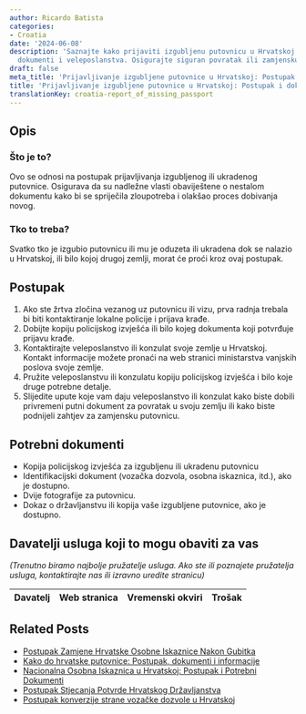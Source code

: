 ```yaml
---
author: Ricardo Batista
categories:
- Croatia
date: '2024-06-08'
description: 'Saznajte kako prijaviti izgubljenu putovnicu u Hrvatskoj: koraci, potrebni
  dokumenti i veleposlanstva. Osigurajte siguran povratak ili zamjensku putovnicu.'
draft: false
meta_title: 'Prijavljivanje izgubljene putovnice u Hrvatskoj: Postupak i dokumenti'
title: 'Prijavljivanje izgubljene putovnice u Hrvatskoj: Postupak i dokumenti'
translationKey: croatia-report_of_missing_passport
---
```



## Opis
### Što je to?
Ovo se odnosi na postupak prijavljivanja izgubljenog ili ukradenog putovnice. Osigurava da su nadležne vlasti obaviještene o nestalom dokumentu kako bi se spriječila zloupotreba i olakšao proces dobivanja novog.

### Tko to treba?
Svatko tko je izgubio putovnicu ili mu je oduzeta ili ukradena dok se nalazio u Hrvatskoj, ili bilo kojoj drugoj zemlji, morat će proći kroz ovaj postupak.

## Postupak
1. Ako ste žrtva zločina vezanog uz putovnicu ili vizu, prva radnja trebala bi biti kontaktiranje lokalne policije i prijava krađe.
2. Dobijte kopiju policijskog izvješća ili bilo kojeg dokumenta koji potvrđuje prijavu krađe.
3. Kontaktirajte veleposlanstvo ili konzulat svoje zemlje u Hrvatskoj. Kontakt informacije možete pronaći na web stranici ministarstva vanjskih poslova svoje zemlje.
4. Pružite veleposlanstvu ili konzulatu kopiju policijskog izvješća i bilo koje druge potrebne detalje.
5. Slijedite upute koje vam daju veleposlanstvo ili konzulat kako biste dobili privremeni putni dokument za povratak u svoju zemlju ili kako biste podnijeli zahtjev za zamjensku putovnicu.

## Potrebni dokumenti
- Kopija policijskog izvješća za izgubljenu ili ukradenu putovnicu
- Identifikacijski dokument (vozačka dozvola, osobna iskaznica, itd.), ako je dostupno.
- Dvije fotografije za putovnicu.
- Dokaz o državljanstvu ili kopija vaše izgubljene putovnice, ako je dostupno.

## Davatelji usluga koji to mogu obaviti za vas

_(Trenutno biramo najbolje pružatelje usluga. Ako ste ili poznajete pružatelja usluga, kontaktirajte nas ili izravno uredite stranicu)_

| Davatelj | Web stranica | Vremenski okviri | Trošak |
| --------------- | --------------- | :-------------: | :-------------: |


## Related Posts

- [Postupak Zamjene Hrvatske Osobne Iskaznice Nakon Gubitka](https://tramitit.com/hr/guides/croatia/prijava_nestanka_osobne_iskaznice/)
- [Kako do hrvatske putovnice: Postupak, dokumenti i informacije](https://tramitit.com/hr/guides/croatia/izdavanje_putovnice/)
- [Nacionalna Osobna Iskaznica u Hrvatskoj: Postupak i Potrebni Dokumenti](https://tramitit.com/hr/guides/croatia/izdavanje_osobne_iskaznice/)
- [Postupak Stjecanja Potvrde Hrvatskog Državljanstva](https://tramitit.com/hr/guides/croatia/izdavanje_domovnice/)
- [Postupak konverzije strane vozačke dozvole u Hrvatskoj](https://tramitit.com/hr/guides/croatia/promjena_vozacke_dozvole_za_strance/)
